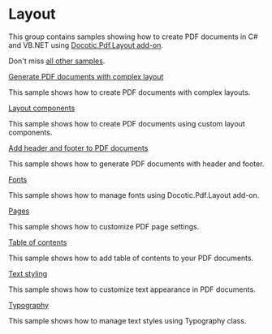 # Layout
This group contains samples showing how to create PDF documents in C# and VB.NET using [Docotic.Pdf.Layout add-on](https://www.nuget.org/packages/BitMiracle.Docotic.Pdf.Layout/).

Don't miss [all other samples](/Samples).

[Generate PDF documents with complex layout](/Samples/Layout/ComplexLayout)

This sample shows how to create PDF documents with complex layouts.

[Layout components](/Samples/Layout/Components)

This sample shows how to create PDF documents using custom layout components.

[Add header and footer to PDF documents](/Samples/Layout/HeaderFooter)

This sample shows how to generate PDF documents with header and footer.

[Fonts](/Samples/Layout/Fonts)

This sample shows how to manage fonts using Docotic.Pdf.Layout add-on.

[Pages](/Samples/Layout/Pages)

This sample shows how to customize PDF page settings.

[Table of contents](/Samples/Layout/TableOfContents)

This sample shows how to add table of contents to your PDF documents.

[Text styling](/Samples/Layout/TextStyling)

This sample shows how to customize text appearance in PDF documents.

[Typography](/Samples/Layout/Typography)

This sample shows how to manage text styles using Typography class.